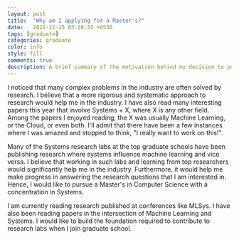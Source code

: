 ```yaml
---
layout: post
title:  "Why am I applying for a Master's?"
date:   2021-12-15 05:28:22 +0530
tags: [graduate]
categories: graduate
color: info
style: fill
comments: true
description: A brief summary of the motivation behind my decision to pursue a Master's in Computer Science.
---
```

  <p>I noticed that many complex problems in the industry are often solved by research. I believe that a more rigorous and systematic approach to research would help me in the industry. I have also read many interesting papers this year that involve Systems + X, where X is any other field. Among the papers I enjoyed reading, the X was usually Machine Learning, or the Cloud, or even both. I'll admit that there have been a few instances where I was amazed and stopped to think, "I really want to work on this!".</p>

  <p> Many of the Systems research labs at the top graduate schools have been publishing research where systems influence machine learning and vice versa. I believe that working in such labs and learning from top researchers would significantly help me in the industry. Furthermore, it would help me make progress in answering the research questions that I am interested in. Hence, I would like to pursue a Master's in Computer Science with a concentration in Systems.</p>

  <p> I am currently reading research published at conferences like MLSys. I have also been reading papers in the intersection of Machine Learning and Systems. I would like to build the foundation required to contribute to research labs when I join graduate school.</p>


  


